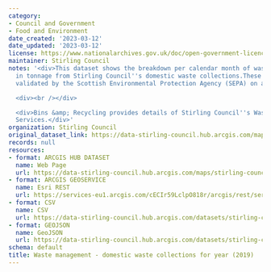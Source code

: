 ```yaml
---
category:
- Council and Government
- Food and Environment
date_created: '2023-03-12'
date_updated: '2023-03-12'
license: https://www.nationalarchives.gov.uk/doc/open-government-licence/version/3/
maintainer: Stirling Council
notes: '<div>This dataset shows the breakdown per calendar month of waste received
  in tonnage from Stirling Council''s domestic waste collections.These figures are
  validated by the Scottish Environmental Protection Agency (SEPA) on an annual basis</div>

  <div><br /></div>

  <div>Bins &amp; Recycling provides details of Stirling Council''s Waste Management
  Services.</div>'
organization: Stirling Council
original_dataset_link: https://data-stirling-council.hub.arcgis.com/maps/stirling-council::waste-management-domestic-waste-collections-for-year-2019
records: null
resources:
- format: ARCGIS HUB DATASET
  name: Web Page
  url: https://data-stirling-council.hub.arcgis.com/maps/stirling-council::waste-management-domestic-waste-collections-for-year-2019
- format: ARCGIS GEOSERVICE
  name: Esri REST
  url: https://services-eu1.arcgis.com/cECIr59LclpO818r/arcgis/rest/services/waste%20management%20-%20domestic%20waste%20collections%20by%20year%20(2019)/FeatureServer/0
- format: CSV
  name: CSV
  url: https://data-stirling-council.hub.arcgis.com/datasets/stirling-council::waste-management-domestic-waste-collections-for-year-2019.csv?outSR=%7B%22latestWkid%22%3A3857%2C%22wkid%22%3A102100%7D
- format: GEOJSON
  name: GeoJSON
  url: https://data-stirling-council.hub.arcgis.com/datasets/stirling-council::waste-management-domestic-waste-collections-for-year-2019.geojson?outSR=%7B%22latestWkid%22%3A3857%2C%22wkid%22%3A102100%7D
schema: default
title: Waste management - domestic waste collections for year (2019)
---
```

